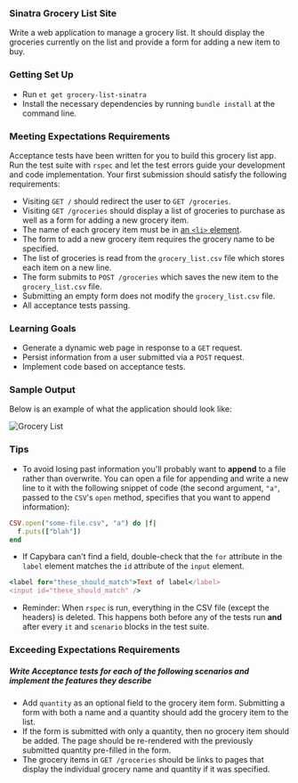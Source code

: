 ### Sinatra Grocery List Site

Write a web application to manage a grocery list. It should display the groceries currently on the list and provide a form for adding a new item to buy.

### Getting Set Up
* Run `et get grocery-list-sinatra`
* Install the necessary dependencies by running `bundle install` at the command line.

### Meeting Expectations Requirements
Acceptance tests have been written for you to build this grocery list app. Run the test suite with `rspec` and let the test errors guide your development and code implementation. Your first submission should satisfy the following requirements:


* Visiting `GET /` should redirect the user to `GET /groceries`.
* Visiting `GET /groceries` should display a list of groceries to purchase as well as a form for adding a new grocery item.
* The name of each grocery item must be in [an `<li>` element](https://developer.mozilla.org/en-US/docs/Web/HTML/Element/li).
* The form to add a new grocery item requires the grocery name to be specified.
* The list of groceries is read from the `grocery_list.csv` file which stores each item on a new line.
* The form submits to `POST /groceries` which saves the new item to the `grocery_list.csv` file.
* Submitting an empty form does not modify the `grocery_list.csv` file.
* All acceptance tests passing.

### Learning Goals

* Generate a dynamic web page in response to a `GET` request.
* Persist information from a user submitted via a `POST` request.
* Implement code based on acceptance tests.

### Sample Output

Below is an example of what the application should look like:

![Grocery List][sample-app]

### Tips

* To avoid losing past information you'll probably want to **append** to a file rather than overwrite. You can open a file for appending and write a new line to it with the following snippet of code (the second argument, `"a"`, passed to the `CSV`'s `open` method, specifies that you want to append information):

```ruby
CSV.open("some-file.csv", "a") do |f|
  f.puts(["blah"])
end
```
* If Capybara can't find a field, double-check that the `for` attribute in the `label` element matches the `id` attribute of the `input` element.

```ruby
<label for="these_should_match">Text of label</label>
<input id="these_should_match" />
```
* Reminder: When `rspec` is run, everything in the CSV file (except the headers) is deleted. This happens both before any of the tests run **and** after every `it` and `scenario` blocks in the test suite.

### Exceeding Expectations Requirements
##### Write Acceptance tests for each of the following scenarios and implement the features they describe
* Add `quantity` as an optional field to the grocery item form. Submitting a form with both a name and a quantity should add the grocery item to the list.
* If the form is submitted with only a quantity, then no grocery item should be added. The page should be re-rendered with the previously submitted quantity pre-filled in the form.
* The grocery items in `GET /groceries` should be links to pages that display the individual grocery name and quantity if it was specified.

[sample-app]: https://s3.amazonaws.com/horizon-production/images/grocery-list.png
